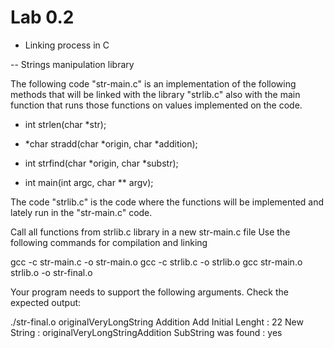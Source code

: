 # Lab 0.2 

- Linking process in C 

-- Strings manipulation library

The following code "str-main.c" is an implementation of the following methods 
that will be linked with the library "strlib.c" also with the main function 
that runs those functions on values implemented on the code.

* int strlen(char *str);

* *char stradd(char *origin, char *addition);

* int strfind(char *origin, char *substr);

* int main(int argc, char ** argv);

The code "strlib.c" is the code where the functions will be implemented and lately run 
in the "str-main.c" code. 

Call all functions from strlib.c library in a new str-main.c file
Use the following commands for compilation and linking

  gcc -c str-main.c -o str-main.o
  gcc -c strlib.c -o strlib.o
  gcc str-main.o strlib.o -o str-final.o

Your program needs to support the following arguments. Check the expected output:

  ./str-final.o originalVeryLongString Addition Add
  Initial Lenght      : 22
  New String          : originalVeryLongStringAddition
  SubString was found : yes
